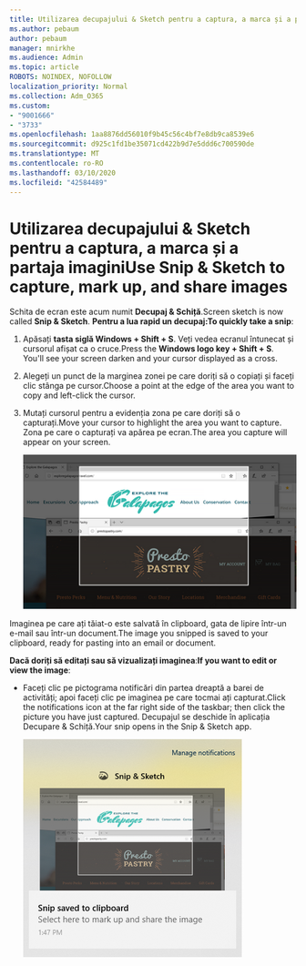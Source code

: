 ```yaml
---
title: Utilizarea decupajului & Sketch pentru a captura, a marca și a partaja imagini
ms.author: pebaum
author: pebaum
manager: mnirkhe
ms.audience: Admin
ms.topic: article
ROBOTS: NOINDEX, NOFOLLOW
localization_priority: Normal
ms.collection: Adm_O365
ms.custom:
- "9001666"
- "3733"
ms.openlocfilehash: 1aa8876dd56010f9b45c56c4bf7e8db9ca8539e6
ms.sourcegitcommit: d925c1fd1be35071cd422b9d7e5ddd6c700590de
ms.translationtype: MT
ms.contentlocale: ro-RO
ms.lasthandoff: 03/10/2020
ms.locfileid: "42584489"
---
```

# <a name="use-snip--sketch-to-capture-mark-up-and-share-images"></a><span data-ttu-id="198f1-102">Utilizarea decupajului & Sketch pentru a captura, a marca și a partaja imagini</span><span class="sxs-lookup"><span data-stu-id="198f1-102">Use Snip & Sketch to capture, mark up, and share images</span></span>

<span data-ttu-id="198f1-103">Schita de ecran este acum numit **Decupaj & Schiță**.</span><span class="sxs-lookup"><span data-stu-id="198f1-103">Screen sketch is now called **Snip & Sketch**.</span></span> <span data-ttu-id="198f1-104">**Pentru a lua rapid un decupaj:**</span><span class="sxs-lookup"><span data-stu-id="198f1-104">**To quickly take a snip**:</span></span>

1. <span data-ttu-id="198f1-105">Apăsați **tasta siglă Windows + Shift + S**. Veți vedea ecranul întunecat și cursorul afișat ca o cruce.</span><span class="sxs-lookup"><span data-stu-id="198f1-105">Press the **Windows logo key + Shift + S**. You'll see your screen darken and your cursor displayed as a cross.</span></span> 

2. <span data-ttu-id="198f1-106">Alegeți un punct de la marginea zonei pe care doriți să o copiați și faceți clic stânga pe cursor.</span><span class="sxs-lookup"><span data-stu-id="198f1-106">Choose a point at the edge of the area you want to copy and left-click the cursor.</span></span> 

3. <span data-ttu-id="198f1-107">Mutați cursorul pentru a evidenția zona pe care doriți să o capturați.</span><span class="sxs-lookup"><span data-stu-id="198f1-107">Move your cursor to highlight the area you want to capture.</span></span> <span data-ttu-id="198f1-108">Zona pe care o capturați va apărea pe ecran.</span><span class="sxs-lookup"><span data-stu-id="198f1-108">The area you capture will appear on your screen.</span></span>

   ![imaginea selecției evidențiate](media/snipone.png)

<span data-ttu-id="198f1-110">Imaginea pe care ați tăiat-o este salvată în clipboard, gata de lipire într-un e-mail sau într-un document.</span><span class="sxs-lookup"><span data-stu-id="198f1-110">The image you snipped is saved to your clipboard, ready for pasting into an email or document.</span></span> 

<span data-ttu-id="198f1-111">**Dacă doriți să editați sau să vizualizați imaginea**:</span><span class="sxs-lookup"><span data-stu-id="198f1-111">**If you want to edit or view the image**:</span></span> 

- <span data-ttu-id="198f1-112">Faceți clic pe pictograma notificări din partea dreaptă a barei de activități; apoi faceți clic pe imaginea pe care tocmai ați capturat.</span><span class="sxs-lookup"><span data-stu-id="198f1-112">Click the notifications icon at the far right side of the taskbar; then click the picture you have just captured.</span></span> <span data-ttu-id="198f1-113">Decupajul se deschide în aplicația Decupare & Schiță.</span><span class="sxs-lookup"><span data-stu-id="198f1-113">Your snip opens in the Snip & Sketch app.</span></span>

   ![imagine de imagine afișarea în snipping app](media/sniptwo.png)
